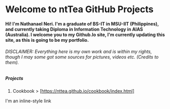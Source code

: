 # Welcome to ntTea GitHub Projects

#### Hi! I'm Nathanael Neri. I'm a graduate of BS-IT in MSU-IIT (Philippines), and currently taking Diploma in Information Technology in AIAS (Australia). I welcome you to my Github.Io site, I'm currently updating this site, as this is going to be my portfolio.

###### DISCLAIMER: *Everything here is my own work and is within my rights, though I may some got some sources for pictures, videos etc. (Credits to them).*


##### Projects

1. Cookbook > [https://nttea.github.io/cookbook/index.html]

I'm an inline-style link
